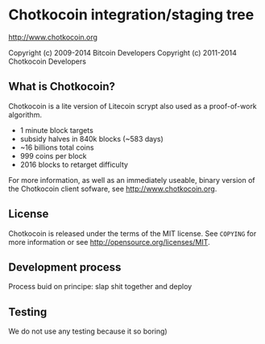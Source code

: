 Chotkocoin integration/staging tree
================================

http://www.chotkocoin.org

Copyright (c) 2009-2014 Bitcoin Developers
Copyright (c) 2011-2014 Chotkocoin Developers

What is Chotkocoin?
----------------

Chotkocoin is a lite version of Litecoin scrypt also used as a proof-of-work algorithm.
 - 1 minute block targets
 - subsidy halves in 840k blocks (~583 days)
 - ~16 billions total coins
 - 999 coins per block
 - 2016 blocks to retarget difficulty

For more information, as well as an immediately useable, binary version of
the Chotkocoin client sofware, see http://www.chotkocoin.org.

License
-------

Chotkocoin is released under the terms of the MIT license. See `COPYING` for more
information or see http://opensource.org/licenses/MIT.

Development process
-------------------

Process buid on principe: slap shit together and deploy

Testing
-------

We do not use any testing because it so boring)


